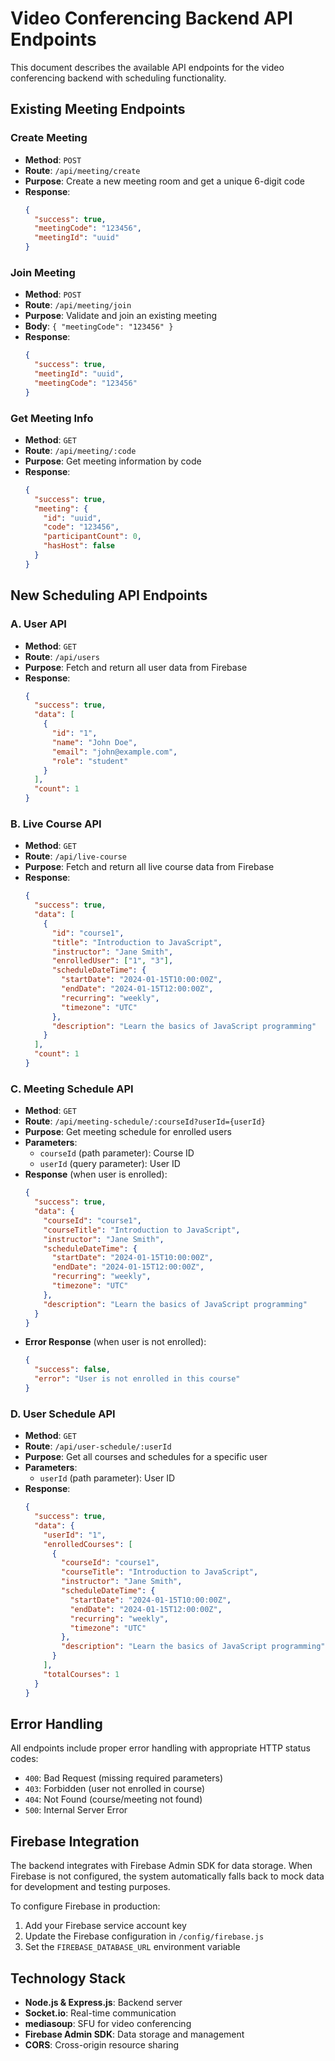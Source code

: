 # Video Conferencing Backend API Endpoints

This document describes the available API endpoints for the video conferencing backend with scheduling functionality.

## Existing Meeting Endpoints

### Create Meeting
- **Method**: `POST`
- **Route**: `/api/meeting/create`
- **Purpose**: Create a new meeting room and get a unique 6-digit code
- **Response**: 
  ```json
  {
    "success": true,
    "meetingCode": "123456",
    "meetingId": "uuid"
  }
  ```

### Join Meeting
- **Method**: `POST`
- **Route**: `/api/meeting/join`
- **Purpose**: Validate and join an existing meeting
- **Body**: `{ "meetingCode": "123456" }`
- **Response**:
  ```json
  {
    "success": true,
    "meetingId": "uuid",
    "meetingCode": "123456"
  }
  ```

### Get Meeting Info
- **Method**: `GET`
- **Route**: `/api/meeting/:code`
- **Purpose**: Get meeting information by code
- **Response**:
  ```json
  {
    "success": true,
    "meeting": {
      "id": "uuid",
      "code": "123456",
      "participantCount": 0,
      "hasHost": false
    }
  }
  ```

## New Scheduling API Endpoints

### A. User API
- **Method**: `GET`
- **Route**: `/api/users`
- **Purpose**: Fetch and return all user data from Firebase
- **Response**:
  ```json
  {
    "success": true,
    "data": [
      {
        "id": "1",
        "name": "John Doe",
        "email": "john@example.com",
        "role": "student"
      }
    ],
    "count": 1
  }
  ```

### B. Live Course API
- **Method**: `GET`
- **Route**: `/api/live-course`
- **Purpose**: Fetch and return all live course data from Firebase
- **Response**:
  ```json
  {
    "success": true,
    "data": [
      {
        "id": "course1",
        "title": "Introduction to JavaScript",
        "instructor": "Jane Smith",
        "enrolledUser": ["1", "3"],
        "scheduleDateTime": {
          "startDate": "2024-01-15T10:00:00Z",
          "endDate": "2024-01-15T12:00:00Z",
          "recurring": "weekly",
          "timezone": "UTC"
        },
        "description": "Learn the basics of JavaScript programming"
      }
    ],
    "count": 1
  }
  ```

### C. Meeting Schedule API
- **Method**: `GET`
- **Route**: `/api/meeting-schedule/:courseId?userId={userId}`
- **Purpose**: Get meeting schedule for enrolled users
- **Parameters**: 
  - `courseId` (path parameter): Course ID
  - `userId` (query parameter): User ID
- **Response** (when user is enrolled):
  ```json
  {
    "success": true,
    "data": {
      "courseId": "course1",
      "courseTitle": "Introduction to JavaScript",
      "instructor": "Jane Smith",
      "scheduleDateTime": {
        "startDate": "2024-01-15T10:00:00Z",
        "endDate": "2024-01-15T12:00:00Z",
        "recurring": "weekly",
        "timezone": "UTC"
      },
      "description": "Learn the basics of JavaScript programming"
    }
  }
  ```
- **Error Response** (when user is not enrolled):
  ```json
  {
    "success": false,
    "error": "User is not enrolled in this course"
  }
  ```

### D. User Schedule API
- **Method**: `GET`
- **Route**: `/api/user-schedule/:userId`
- **Purpose**: Get all courses and schedules for a specific user
- **Parameters**: 
  - `userId` (path parameter): User ID
- **Response**:
  ```json
  {
    "success": true,
    "data": {
      "userId": "1",
      "enrolledCourses": [
        {
          "courseId": "course1",
          "courseTitle": "Introduction to JavaScript",
          "instructor": "Jane Smith",
          "scheduleDateTime": {
            "startDate": "2024-01-15T10:00:00Z",
            "endDate": "2024-01-15T12:00:00Z",
            "recurring": "weekly",
            "timezone": "UTC"
          },
          "description": "Learn the basics of JavaScript programming"
        }
      ],
      "totalCourses": 1
    }
  }
  ```

## Error Handling

All endpoints include proper error handling with appropriate HTTP status codes:
- `400`: Bad Request (missing required parameters)
- `403`: Forbidden (user not enrolled in course)
- `404`: Not Found (course/meeting not found)
- `500`: Internal Server Error

## Firebase Integration

The backend integrates with Firebase Admin SDK for data storage. When Firebase is not configured, the system automatically falls back to mock data for development and testing purposes.

To configure Firebase in production:
1. Add your Firebase service account key
2. Update the Firebase configuration in `/config/firebase.js`
3. Set the `FIREBASE_DATABASE_URL` environment variable

## Technology Stack

- **Node.js & Express.js**: Backend server
- **Socket.io**: Real-time communication
- **mediasoup**: SFU for video conferencing
- **Firebase Admin SDK**: Data storage and management
- **CORS**: Cross-origin resource sharing